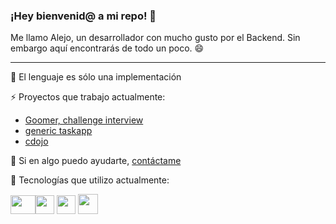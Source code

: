 ### ¡Hey bienvenid@ a mi repo! 👋
Me llamo Alejo, un desarrollador con mucho gusto por el Backend. Sin embargo aquí encontrarás de todo un poco. 😄

---
🔭 El lenguaje es sólo una implementación 

⚡ Proyectos que trabajo actualmente: 

- [Goomer, challenge interview](https://github.com/ojeelafriend/job-dev-backend-interview) 
- [generic taskapp](https://github.com/ojeelafriend/generic-taskapp)
- [cdojo](https://github.com/ojeelafriend/cdojo)

💬 Si en algo puedo ayudarte, [contáctame](https://www.linkedin.com/in/alejo-solis/)

🌱 Tecnologías que utilizo actualmente:

<img src="https://digitaldesarrollos.com.mx/wp-content/uploads/2020/03/PHP-Elephant.png" height=30 width=40/><img src="https://cdn.iconscout.com/icon/free/png-256/node-js-1174925.png" height=30 width=30/> <img src="https://cdn.jsdelivr.net/npm/@programming-languages-logos/typescript@0.0.0/typescript_256x256.png" height=30 width=30/> <img src="https://cdn.iconscout.com/icon/free/png-512/c-programming-569564.png" height=32 width=32/> 
<!--
**ojeelafriend/ojeelafriend** is a ✨ _special_ ✨ repository because its `README.md` (this file) appears on your GitHub profile.

Here are some ideas to get you started:

- 🔭 I’m currently working on ...
- 🌱 I’m currently learning ...
- 👯 I’m looking to collaborate on ...
- 🤔 I’m looking for help with ...
- 💬 Ask me about ...
- 📫 How to reach me: ...
- 😄 Pronouns: ...
- ⚡ Fun fact: ...
-->
